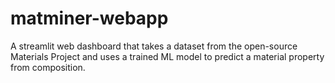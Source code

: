 # matminer-webapp

A streamlit web dashboard that takes a dataset from the open-source Materials Project and uses a trained ML model to predict a material property from composition.
